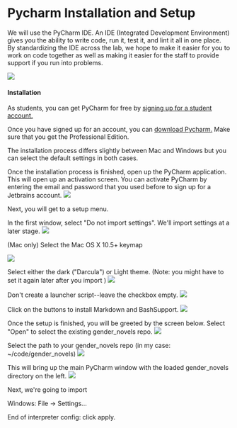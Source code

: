 # Pycharm Installation and Setup

We will use the PyCharm IDE. An IDE (Integrated Development Environment) gives 
you the ability to write code, run it, test it, and lint it all in one place. By
standardizing the IDE across the lab, we hope to make it easier for you to work 
on code together as well as making it easier for the staff to provide support
if you run into problems.

![](../images/pycharm_1.png) 

#### Installation

As students, you can get PyCharm for free by 
[signing up for a student account.](https://www.jetbrains.com/student/)


Once you have signed up for an account, you can
[download Pycharm.](https://www.jetbrains.com/pycharm/download/)
Make sure that you get the Professional Edition.

The installation process differs slightly between Mac and Windows but you can 
select the default settings in both cases. 

Once the installation process is finished, open up the PyCharm application. This
will open up an activation screen. You can activate PyCharm by entering the email
and password that you used before to sign up for a Jetbrains account.
![](../images/pycharm_activation_1.png)

Next, you will get to a setup menu.

In the first window, select "Do not import settings". We'll import settings at a
later stage.
![](../images/pycharm_init_1.png) 

(Mac only)
Select the Mac OS X 10.5+ keymap

![](../images/pycharm_init_2.png) 


Select either the dark ("Darcula") or Light theme. (Note: you might have
to set it again later after you import )
![](../images/pycharm_init_3.png) 


Don't create a launcher script--leave the checkbox empty.
![](../images/pycharm_init_4.png) 


Click on the buttons to install Markdown and BashSupport.
![](../images/pycharm_init_5.png) 

Once the setup is finished, you will be greeted by the screen below. Select "Open" 
to select the existing gender_novels repo.
![](../images/pycharm_init_6.png)

Select the path to your gender_novels repo (in my case: ~/code/gender_novels)
![](../images/pycharm_init_7.png)

This will bring up the main PyCharm window with the loaded gender_novels directory
on the left.
![](../images/pycharm_config_1.png)

Next, we're going to import 






Windows: File -> Settings...

End of interpreter config: click apply.
